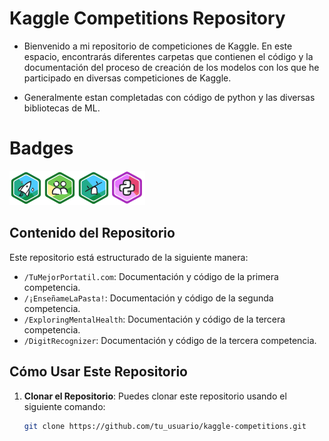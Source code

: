 # Kaggle Competitions Repository

- Bienvenido a mi repositorio de competiciones de Kaggle. En este espacio, encontrarás diferentes carpetas que contienen el código y la documentación del proceso de creación de los modelos con los que he participado en diversas competiciones de Kaggle.

- Generalmente estan completadas con código de python y las diversas bibliotecas de ML.

# Badges

![Badges_obtenidas](Images/badges_kaggle.png)

## Contenido del Repositorio

Este repositorio está estructurado de la siguiente manera:

- `/TuMejorPortatil.com`: Documentación y código de la primera competencia.
- `/¡EnseñameLaPasta!`: Documentación y código de la segunda competencia.
- `/ExploringMentalHealth`: Documentación y código de la tercera competencia.
- `/DigitRecognizer`: Documentación y código de la tercera competencia.

## Cómo Usar Este Repositorio

1. **Clonar el Repositorio**: 
   Puedes clonar este repositorio usando el siguiente comando:

   ```bash
   git clone https://github.com/tu_usuario/kaggle-competitions.git
